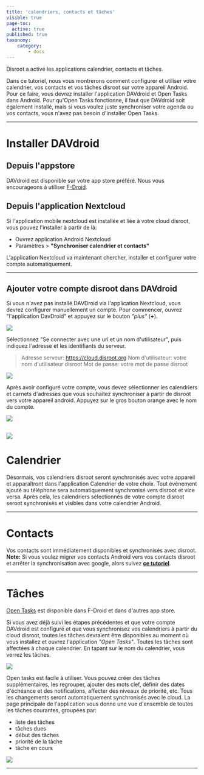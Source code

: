 ```yaml
---
title: 'calendriers, contacts et tâches'
visible: true
page-toc:
  active: true
published: true
taxonomy:
    category:
        - docs
---
```


Disroot a activé les applications calendrier, contacts et tâches.

Dans ce tutoriel, nous vous montrerons comment configurer et utiliser votre calendrier, vos contacts et vos tâches disroot sur votre appareil Android.
Pour ce faire, vous devrez installer l'application DAVdroid et Open Tasks dans Android.
Pour qu'Open Tasks fonctionne, il faut que DAVdroid soit également installé, mais si vous voulez juste synchroniser votre agenda ou vos contacts, vous n'avez pas besoin d'installer Open Tasks.


----------
# Installer DAVdroid
## Depuis l'appstore
DAVdroid est disponible sur votre app store préféré. Nous vous encourageons à utiliser [F-Droid](https://f-droid.org/).

## Depuis l'application Nextcloud
Si l'application mobile nextcloud est installée et liée à votre cloud disroot, vous pouvez l'installer à partir de là:
 - Ouvrez application Android Nextcloud
-  Paramètres > **"Synchroniser calendrier et contacts"**

L'application Nextcloud va maintenant chercher, installer et configurer votre compte automatiquement.

 ---------------

## Ajouter votre compte disroot dans DAVdroid

Si vous n'avez pas installé DAVDroid via l'application Nextcloud, vous devrez configurer manuellement un compte.
Pour commencer, ouvrez "l'application DavDroid" et appuyez sur le bouton *"plus"* (**+**).

![](en/nextcloud_davdroid1.jpeg)


Sélectionnez "Se connecter avec une url et un nom d'utilisateur", puis indiquez l'adresse et les identifiants du serveur.

> Adresse serveur: https://cloud.disroot.org
> Nom d'utilisateur: votre nom d'utilisateur disroot
> Mot de passe: votre mot de passe disroot


![](en/nextcloud_davdroid2.jpeg)

Après avoir configuré votre compte, vous devez sélectionner les calendriers et carnets d'adresses que vous souhaitez synchroniser à partir de disroot vers votre appareil android.
Appuyez sur le gros bouton orange avec le nom du compte.

![](en/nextcloud_davdroid3.jpeg)

![](en/nextcloud_davdroid4.jpeg)
-------------------

# Calendrier
Désormais, vos calendriers disroot seront synchronisés avec votre appareil et apparaîtront dans l'application Calendrier de votre choix. Tout événement ajouté au téléphone sera automatiquement synchronisé vers disroot et vice versa.
Après cela, les calendriers sélectionnés de votre compte disroot seront synchronisés et visibles dans votre calendrier Android.

---------------------
# Contacts
Vos contacts sont immédiatement disponibles et synchronisés avec disroot.
**Note:**
Si vous voulez migrer vos contacts Android vers vos contacts disroot et arrêter la synchronisation avec google, alors suivez **[ce tutoriel](../migrating-contacts-from-google)**.

---------------------

# Tâches

[Open Tasks](https://f-droid.org/packages/org.dmfs.tasks/) est disponible dans F-Droid et dans d'autres app store.

Si vous avez déjà suivi les étapes précédentes et que votre compte DAVdroid est configuré et que vous synchronisez vos calendriers à partir du cloud disroot, toutes les tâches devraient être disponibles au moment où vous installez et ouvrez l'application *"Open Tasks"*.
Toutes les tâches sont affectées à chaque calendrier. En tapant sur le nom du calendrier, vous verrez les tâches.

![](en/nextcloud_tasks1.jpeg)

Open tasks est facile à utiliser. Vous pouvez créer des tâches supplémentaires, les regrouper, ajouter des mots clef, définir des dates d'échéance et des notifications, affecter des niveaux de priorité, etc.
Tous les changements seront automatiquement synchronisés avec le cloud. La page principale de l'application vous donne une vue d'ensemble de toutes les tâches courantes, groupées par:
* liste des tâches
* tâches dues
* début des tâches
* priorité de la tâche
* tâche en cours

![](en/nextcloud_tasks2.jpeg)

-----------------------
